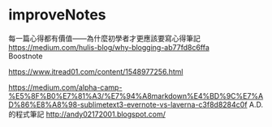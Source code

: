 # improveNotes
每一篇心得都有價值——為什麼初學者才更應該要寫心得筆記
https://medium.com/hulis-blog/why-blogging-ab77fd8c6ffa  
Boostnote

https://www.itread01.com/content/1548977256.html  

https://medium.com/alpha-camp-%E5%8F%B0%E7%81%A3/%E7%94%A8markdown%E4%BD%9C%E7%AD%86%E8%A8%98-sublimetext3-evernote-vs-laverna-c3f8d8284c0f 
A.D.的程式筆記
http://andy02172001.blogspot.com/
